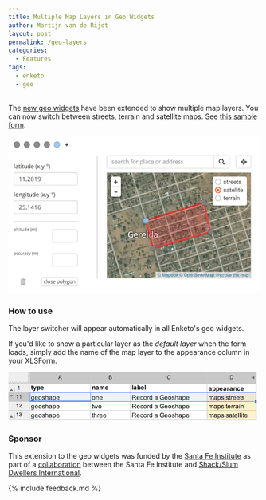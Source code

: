 ```yaml
---
title: Multiple Map Layers in Geo Widgets
author: Martijn van de Rijdt
layout: post
permalink: /geo-layers
categories:
  - Features
tags:
  - enketo
  - geo
---
```


The [new geo widgets](/geo) have been extended to show multiple map layers. You can now switch between streets, terrain and satellite maps. See [this sample form](https://geo.enketo.org/webform).

[![Screenshot of Geo Widgets Sample Form](../files/2014/07/geo-widget-layers.png "Screenshot of Geo Widgets layercontrol")](https://geo.enketo.org/webform)

### How to use

The layer switcher will appear automatically in all Enketo's geo widgets. 

If you'd like to show a particular layer as the _default layer_ when the form loads, simply add the name of the map layer to the appearance column in your XLSForm. 

![Screenshot of Geo Widgets XLS Form that loads a default map layer](../files/2014/07/geo-widget-layers-xlsform.png "Screenshot of Geo Widgets XLS Form that loads a default map layer")

### Sponsor

This extension to the geo widgets was funded by the [Santa Fe Institute](http://www.santafe.edu) as part of a [collaboration](http://www.santafe.edu/news/item/gates-slums-announce/) between the Santa Fe Institute and [Shack/Slum Dwellers International](http://www.sdinet.org/). 

{% include feedback.md %}
